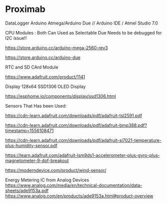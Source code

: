 # Proximab
DataLogger Arduino Atmega/Arduino Due // Arduino IDE / Atmel Studio 7.0

CPU Modules  : Both Can Used as Selectable Due Needs to be debugged for I2C issue!!

https://store.arduino.cc/arduino-mega-2560-rev3

https://store.arduino.cc/arduino-due


RTC and SD CArd Module

https://www.adafruit.com/product/1141

Display 128x64 SSD1306 OLED Display

https://esphome.io/components/display/ssd1306.html


Sensors That Has been Used:

 https://cdn-learn.adafruit.com/downloads/pdf/adafruit-tsl2591.pdf
 
https://cdn-learn.adafruit.com/downloads/pdf/adafruit-bmp388.pdf?timestamp=1556108471

 https://cdn-learn.adafruit.com/downloads/pdf/adafruit-si7021-temperature-plus-humidity-sensor.pdf
 
 https://learn.adafruit.com/adafruit-lsm9ds1-accelerometer-plus-gyro-plus-magnetometer-9-dof-breakout
 
 https://moderndevice.com/product/wind-sensor/
 
 Energy Metering IC from Analog Devices
  https://www.analog.com/media/en/technical-documentation/data-sheets/ade9153a.pdf
  https://www.analog.com/en/products/ade9153a.html#product-overview
 
 
 
 
